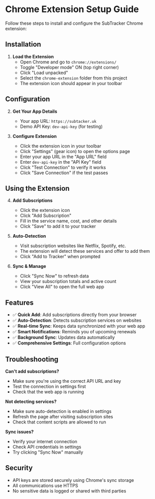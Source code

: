 # Chrome Extension Setup Guide

Follow these steps to install and configure the SubTracker Chrome extension:

## Installation

1. **Load the Extension**
   - Open Chrome and go to `chrome://extensions/`
   - Toggle "Developer mode" ON (top right corner)
   - Click "Load unpacked"
   - Select the `chrome-extension` folder from this project
   - The extension icon should appear in your toolbar

## Configuration

2. **Get Your App Details**
   - Your app URL: `https://subtacker.uk`
   - Demo API Key: `dev-api-key` (for testing)

3. **Configure Extension**
   - Click the extension icon in your toolbar
   - Click "Settings" (gear icon) to open the options page
   - Enter your app URL in the "App URL" field
   - Enter `dev-api-key` in the "API Key" field
   - Click "Test Connection" to verify it works
   - Click "Save Connection" if the test passes

## Using the Extension

4. **Add Subscriptions**
   - Click the extension icon
   - Click "Add Subscription" 
   - Fill in the service name, cost, and other details
   - Click "Save" to add it to your tracker

5. **Auto-Detection**
   - Visit subscription websites like Netflix, Spotify, etc.
   - The extension will detect these services and offer to add them
   - Click "Add to Tracker" when prompted

6. **Sync & Manage**
   - Click "Sync Now" to refresh data
   - View your subscription totals and active count
   - Click "View All" to open the full web app

## Features

- ✅ **Quick Add**: Add subscriptions directly from your browser
- ✅ **Auto-Detection**: Detects subscription services on websites
- ✅ **Real-time Sync**: Keeps data synchronized with your web app
- ✅ **Smart Notifications**: Reminds you of upcoming renewals
- ✅ **Background Sync**: Updates data automatically
- ✅ **Comprehensive Settings**: Full configuration options

## Troubleshooting

**Can't add subscriptions?**
- Make sure you're using the correct API URL and key
- Test the connection in settings first
- Check that the web app is running

**Not detecting services?**
- Make sure auto-detection is enabled in settings
- Refresh the page after visiting subscription sites
- Check that content scripts are allowed to run

**Sync issues?**
- Verify your internet connection
- Check API credentials in settings
- Try clicking "Sync Now" manually

## Security

- API keys are stored securely using Chrome's sync storage
- All communications use HTTPS
- No sensitive data is logged or shared with third parties